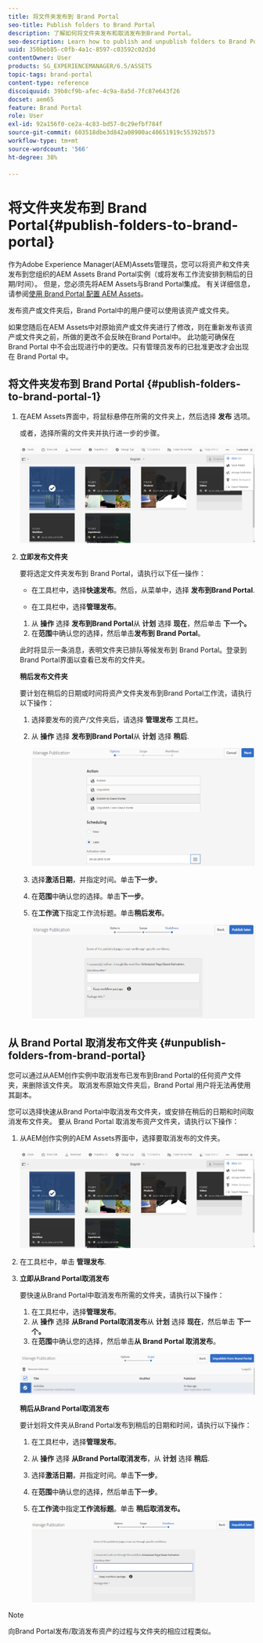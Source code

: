 ```yaml
---
title: 将文件夹发布到 Brand Portal
seo-title: Publish folders to Brand Portal
description: 了解如何将文件夹发布和取消发布到Brand Portal。
seo-description: Learn how to publish and unpublish folders to Brand Portal.
uuid: 350beb85-c0fb-4a1c-8597-c03592c02d3d
contentOwner: User
products: SG_EXPERIENCEMANAGER/6.5/ASSETS
topic-tags: brand-portal
content-type: reference
discoiquuid: 39b8cf9b-afec-4c9a-8a5d-7fc87e643f26
docset: aem65
feature: Brand Portal
role: User
exl-id: 92a156f0-ce2a-4c83-bd57-0c29efbf784f
source-git-commit: 603518dbe3d842a08900ac40651919c55392b573
workflow-type: tm+mt
source-wordcount: '566'
ht-degree: 38%

---
```


# 将文件夹发布到 Brand Portal{#publish-folders-to-brand-portal}

作为Adobe Experience Manager(AEM)Assets管理员，您可以将资产和文件夹发布到您组织的AEM Assets Brand Portal实例（或将发布工作流安排到稍后的日期/时间）。 但是，您必须先将AEM Assets与Brand Portal集成。 有关详细信息，请参阅[使用 Brand Portal 配置 AEM Assets](/help/assets/configure-aem-assets-with-brand-portal.md)。

发布资产或文件夹后，Brand Portal中的用户便可以使用该资产或文件夹。

如果您随后在AEM Assets中对原始资产或文件夹进行了修改，则在重新发布该资产或文件夹之前，所做的更改不会反映在Brand Portal中。 此功能可确保在 Brand Portal 中不会出现进行中的更改。只有管理员发布的已批准更改才会出现在 Brand Portal 中。

## 将文件夹发布到 Brand Portal {#publish-folders-to-brand-portal-1}

1. 在AEM Assets界面中，将鼠标悬停在所需的文件夹上，然后选择 **发布** 选项。

   或者，选择所需的文件夹并执行进一步的步骤。

   ![publish2bp](assets/publish2bp.png)

1. **立即发布文件夹**

   要将选定文件夹发布到 Brand Portal，请执行以下任一操作：

   * 在工具栏中，选择&#x200B;**快速发布**。然后，从菜单中，选择 **发布到Brand Portal**.

   * 在工具栏中，选择&#x200B;**管理发布**。
   1. 从 **操作** 选择 **发布到Brand Portal**&#x200B;从 **计划** 选择 **现在**，然后单击 **下一个。**
   1. 在&#x200B;**范围**&#x200B;中确认您的选择，然后单击&#x200B;**发布到 Brand Portal**。

   此时将显示一条消息，表明文件夹已排队等候发布到 Brand Portal。登录到Brand Portal界面以查看已发布的文件夹。

   **稍后发布文件夹**

   要计划在稍后的日期或时间将资产文件夹发布到Brand Portal工作流，请执行以下操作：

   1. 选择要发布的资产/文件夹后，请选择 **管理发布** 工具栏。
   1. 从 **操作** 选择 **发布到Brand Portal**&#x200B;从 **计划** 选择 **稍后**.

      ![publishlaterbp](assets/publishlaterbp.png)

   1. 选择&#x200B;**激活日期**，并指定时间。单击&#x200B;**下一步**。
   1. 在&#x200B;**范围**&#x200B;中确认您的选择。单击&#x200B;**下一步**。
   1. 在&#x200B;**工作流**&#x200B;下指定工作流标题。单击&#x200B;**稍后发布**。

      ![manageschedulepub](assets/manageschedulepub.png)



## 从 Brand Portal 取消发布文件夹 {#unpublish-folders-from-brand-portal}

您可以通过从AEM创作实例中取消发布已发布到Brand Portal的任何资产文件夹，来删除该文件夹。 取消发布原始文件夹后，Brand Portal 用户将无法再使用其副本。

您可以选择快速从Brand Portal中取消发布文件夹，或安排在稍后的日期和时间取消发布文件夹。 要从 Brand Portal 取消发布资产文件夹，请执行以下操作：

1. 从AEM创作实例的AEM Assets界面中，选择要取消发布的文件夹。

   ![publish2bp-1](assets/publish2bp.png)

1. 在工具栏中，单击 **管理发布**.

1. **立即从Brand Portal取消发布**

   要快速从Brand Portal中取消发布所需的文件夹，请执行以下操作：

   1. 在工具栏中，选择&#x200B;**管理发布**。
   1. 从 **操作** 选择 **从Brand Portal取消发布**&#x200B;从 **计划** 选择 **现在**，然后单击 **下一个。**
   1. 在&#x200B;**范围**&#x200B;中确认您的选择，然后单击&#x200B;**从 Brand Portal 取消发布**。

   ![confirm-unpublish](assets/confirm-unpublish.png)

   **稍后从Brand Portal取消发布**

   要计划将文件夹从Brand Portal发布到稍后的日期和时间，请执行以下操作：

   1. 在工具栏中，选择&#x200B;**管理发布**。
   1. 从 **操作** 选择 **从Brand Portal取消发布**，从 **计划** 选择 **稍后**.
   1. 选择&#x200B;**激活日期**，并指定时间。单击&#x200B;**下一步**。
   1. 在&#x200B;**范围**&#x200B;中确认您的选择，然后单击&#x200B;**下一步**。
   1. 在&#x200B;**工作流**&#x200B;中指定&#x200B;**工作流标题**。单击 **稍后取消发布。**

      ![unpublishworkflows](assets/unpublishworkflows.png)


>[!NOTE]
>
>向Brand Portal发布/取消发布资产的过程与文件夹的相应过程类似。
